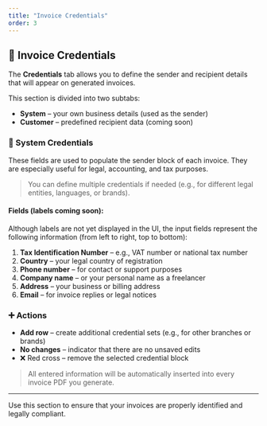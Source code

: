 ```yaml
---
title: "Invoice Credentials"
order: 3
---
```

## 🧾 Invoice Credentials

The **Credentials** tab allows you to define the sender and recipient details that will appear on generated invoices.

This section is divided into two subtabs:
- **System** – your own business details (used as the sender)
- **Customer** – predefined recipient data (coming soon)

### 🧷 System Credentials

These fields are used to populate the sender block of each invoice. They are especially useful for legal, accounting, and tax purposes.

> You can define multiple credentials if needed (e.g., for different legal entities, languages, or brands).

#### Fields (labels coming soon):

Although labels are not yet displayed in the UI, the input fields represent the following information (from left to right, top to bottom):

1. **Tax Identification Number** – e.g., VAT number or national tax number  
2. **Country** – your legal country of registration  
3. **Phone number** – for contact or support purposes  
4. **Company name** – or your personal name as a freelancer  
5. **Address** – your business or billing address  
6. **Email** – for invoice replies or legal notices

### ➕ Actions

- **Add row** – create additional credential sets (e.g., for other branches or brands)
- **No changes** – indicator that there are no unsaved edits
- ❌ Red cross – remove the selected credential block

> All entered information will be automatically inserted into every invoice PDF you generate.

---

Use this section to ensure that your invoices are properly identified and legally compliant.

